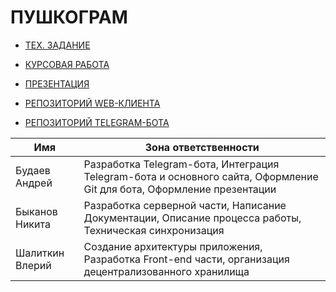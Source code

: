 # ПУШКОГРАМ

- [ТЕХ. ЗАДАНИЕ](https://docs.google.com/document/d/1RWQ-oe9BfgYAcKExywaen6BT2m0UYTTx)
- [КУРСОВАЯ РАБОТА](https://docs.google.com/document/d/1GT8651VXHTdy7wzwrx-C6Cwe1mvJhAUi)
- [ПРЕЗЕНТАЦИЯ](https://docs.google.com/presentation/d/1zAHyB2kg0PO-LniNhh6TXB6FwgX98bG4)

- [РЕПОЗИТОРИЙ WEB-КЛИЕНТА](https://github.com/saxplayer1/gunscope)
- [РЕПОЗИТОРИЙ TELEGRAM-БОТА](https://github.com/SlenSL/gunscope_bot)

| Имя             | Зона ответственности                                                                                                  |
|-----------------|-----------------------------------------------------------------------------------------------------------------------|
| Будаев Андрей   | Разработка Telegram-бота, Интеграция Telegram-бота и основного сайта, Оформление Git для бота, Оформление презентации |
| Быканов Никита  | Разработка серверной части, Написание Документации, Описание процесса работы, Техническая синхронизация               |
| Шалиткин Влерий | Создание архитектуры приложения, Разработка Front-end части, организация децентрализованного хранилища                |